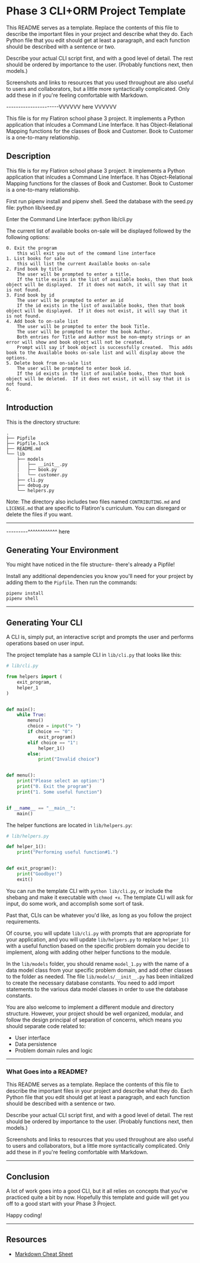 # Phase 3 CLI+ORM Project Template

This README serves as a template. Replace the contents of this file to describe the important files in your project and describe what they do. Each Python file that you edit should get at least a paragraph, and each function should be described with a sentence or two.

Describe your actual CLI script first, and with a good level of detail. The rest should be ordered by importance to the user. (Probably functions next, then models.)

Screenshots and links to resources that you used throughout are also useful to users and collaborators, but 
a little more syntactically complicated. Only add these in if you're feeling comfortable with Markdown.

----------------------VVVVVV here  VVVVVV

This file is for my Flatiron school phase 3 project. It implements a Python application that inlcudes a Command Line Interface.  It has Object-Relational Mapping functions for the classes of Book and Customer.  Book to Customer is a one-to-many relationship. 


## Description

This file is for my Flatiron school phase 3 project. It implements a Python application that inlcudes a Command Line Interface.  It has Object-Relational Mapping functions for the classes of Book and Customer.  Book to Customer is a one-to-many relationship. 

First run pipenv install and pipenv shell.
Seed the database with the seed.py file:  python lib/seed.py

Enter the Command Line Interface: python lib/cli.py

The current list of available books on-sale will be displayed followed by the following options:

    0. Exit the program
        this will exit you out of the command line interface
    1. List books for sale
        this will list the current Available books on-sale
    2. Find book by title
        The user will be prompted to enter a title.  
        If the title exists in the list of available books, then that book object will be displayed.  If it does not match, it will say that it is not found.
    3. Find book by id
        The user will be prompted to enter an id
        If the id exists in the list of available books, then that book object will be displayed.  If it does not exist, it will say that it is not found.
    4. Add book to on-sale list
        The user will be prompted to enter the book Title. 
        The user will be prompted to enter the book Author.
        Both entries for Title and Author must be non-empty strings or an error will show and book object will not be created.
        Prompt will say if book object is successfully created.  This adds book to the Available books on-sale list and will display above the options.
    5. Delete book from on-sale list
        The user will be prompted to enter book id.
        If the id exists in the list of available books, then that book object will be deleted.  If it does not exist, it will say that it is not found.
    6. 
        

## Introduction

This is the directory structure:

```console
.
├── Pipfile
├── Pipfile.lock
├── README.md
└── lib
    ├── models
    │   ├── __init__.py
    │   ├── book.py
    |   └── customer.py
    ├── cli.py
    ├── debug.py
    └── helpers.py
```

Note: The directory also includes two files named `CONTRIBUTING.md` and
`LICENSE.md` that are specific to Flatiron's curriculum. You can disregard or
delete the files if you want.

---




---------^^^^^^^^^^^^ here




## Generating Your Environment

You might have noticed in the file structure- there's already a Pipfile!

Install any additional dependencies you know you'll need for your project by
adding them to the `Pipfile`. Then run the commands:

```console
pipenv install
pipenv shell
```

---

## Generating Your CLI

A CLI is, simply put, an interactive script and prompts the user and performs
operations based on user input.

The project template has a sample CLI in `lib/cli.py` that looks like this:

```py
# lib/cli.py

from helpers import (
    exit_program,
    helper_1
)


def main():
    while True:
        menu()
        choice = input("> ")
        if choice == "0":
            exit_program()
        elif choice == "1":
            helper_1()
        else:
            print("Invalid choice")


def menu():
    print("Please select an option:")
    print("0. Exit the program")
    print("1. Some useful function")


if __name__ == "__main__":
    main()
```

The helper functions are located in `lib/helpers.py`:

```py
# lib/helpers.py

def helper_1():
    print("Performing useful function#1.")


def exit_program():
    print("Goodbye!")
    exit()
```

You can run the template CLI with `python lib/cli.py`, or include the shebang
and make it executable with `chmod +x`. The template CLI will ask for input, do
some work, and accomplish some sort of task.

Past that, CLIs can be whatever you'd like, as long as you follow the project
requirements.

Of course, you will update `lib/cli.py` with prompts that are appropriate for
your application, and you will update `lib/helpers.py` to replace `helper_1()`
with a useful function based on the specific problem domain you decide to
implement, along with adding other helper functions to the module.

In the `lib/models` folder, you should rename `model_1.py` with the name of a
data model class from your specific problem domain, and add other classes to the
folder as needed. The file `lib/models/__init__.py` has been initialized to
create the necessary database constants. You need to add import statements to
the various data model classes in order to use the database constants.

You are also welcome to implement a different module and directory structure.
However, your project should be well organized, modular, and follow the design
principal of separation of concerns, which means you should separate code
related to:

- User interface
- Data persistence
- Problem domain rules and logic

---



### What Goes into a README?

This README serves as a template. Replace the contents of this file to describe
the important files in your project and describe what they do. Each Python file
that you edit should get at least a paragraph, and each function should be
described with a sentence or two.

Describe your actual CLI script first, and with a good level of detail. The rest
should be ordered by importance to the user. (Probably functions next, then
models.)

Screenshots and links to resources that you used throughout are also useful to
users and collaborators, but a little more syntactically complicated. Only add
these in if you're feeling comfortable with Markdown.

---

## Conclusion

A lot of work goes into a good CLI, but it all relies on concepts that you've
practiced quite a bit by now. Hopefully this template and guide will get you off
to a good start with your Phase 3 Project.

Happy coding!

---

## Resources

- [Markdown Cheat Sheet](https://www.markdownguide.org/cheat-sheet/)
